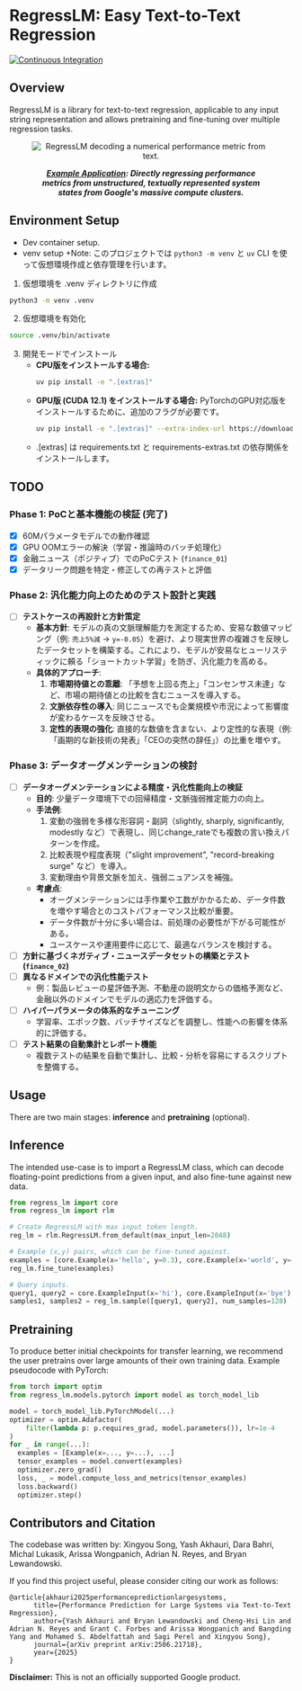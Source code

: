 # RegressLM: Easy Text-to-Text Regression
[![Continuous Integration](https://github.com/google-deepmind/regress-lm/actions/workflows/core_test.yml/badge.svg)](https://github.com/google-deepmind/regress-lm/actions?query=branch%3Amain)

## Overview
RegressLM is a library for text-to-text regression, applicable to any input
string representation and allows pretraining and fine-tuning over multiple
regression tasks.

<figure>
<p align="center" width=65%>
<img src="https://raw.githubusercontent.com/akhauriyash/figures_placeholder/refs/heads/main/teaser_rlm_compressed.gif" alt="RegressLM decoding a numerical performance metric from text."/>
  <br>
  <figcaption style="text-align: center;"><em><b><a href="https://arxiv.org/abs/2506.21718">Example Application</a>: Directly regressing performance metrics from unstructured, textually represented system states from Google's massive compute clusters.</b></em></figcaption>
</p>
</figure>

## Environment Setup
- Dev container setup.
- venv setup
+Note: このプロジェクトでは `python3 -m venv` と `uv` CLI を使って仮想環境作成と依存管理を行います。
1. 仮想環境を .venv ディレクトリに作成
```sh
python3 -m venv .venv
```
2. 仮想環境を有効化
```sh
source .venv/bin/activate
```
3. 開発モードでインストール
   - **CPU版をインストールする場合:**
     ```sh
     uv pip install -e ".[extras]"
     ```
   - **GPU版 (CUDA 12.1) をインストールする場合:**
     PyTorchのGPU対応版をインストールするために、追加のフラグが必要です。
     ```sh
     uv pip install -e ".[extras]" --extra-index-url https://download.pytorch.org/whl/cu121
     ```
   - .[extras] は requirements.txt と requirements-extras.txt の依存関係をインストールします。

## TODO

### Phase 1: PoCと基本機能の検証 (完了)
- [x] 60Mパラメータモデルでの動作確認
- [x] GPU OOMエラーの解決（学習・推論時のバッチ処理化）
- [x] 金融ニュース（ポジティブ）でのPoCテスト (`finance_01`)
- [x] データリーク問題を特定・修正しての再テストと評価

### Phase 2: 汎化能力向上のためのテスト設計と実践
- [ ] **テストケースの再設計と方針策定**
    - **基本方針**: モデルの真の文脈理解能力を測定するため、安易な数値マッピング（例: `売上5%減` -> `y=-0.05`）を避け、より現実世界の複雑さを反映したデータセットを構築する。これにより、モデルが安易なヒューリスティックに頼る「ショートカット学習」を防ぎ、汎化能力を高める。
    - **具体的アプローチ**:
        1.  **市場期待値との乖離**: 「予想を上回る売上」「コンセンサス未達」など、市場の期待値との比較を含むニュースを導入する。
        2.  **文脈依存性の導入**: 同じニュースでも企業規模や市況によって影響度が変わるケースを反映させる。
        3.  **定性的表現の強化**: 直接的な数値を含まない、より定性的な表現（例: 「画期的な新技術の発表」「CEOの突然の辞任」）の比重を増やす。

### Phase 3: データオーグメンテーションの検討
- [ ] **データオーグメンテーションによる精度・汎化性能向上の検証**
  - **目的**: 少量データ環境下での回帰精度・文脈強弱推定能力の向上。
  - **手法例**:
    1.  変動の強弱を多様な形容詞・副詞（slightly, sharply, significantly, modestly など）で表現し、同じchange_rateでも複数の言い換えパターンを作成。
    2.  比較表現や程度表現（"slight improvement", "record-breaking surge" など）を導入。
    3.  変動理由や背景文脈を加え、強弱ニュアンスを補強。
  - **考慮点**:
    - オーグメンテーションには手作業や工数がかかるため、データ件数を増やす場合とのコストパフォーマンス比較が重要。
    - データ件数が十分に多い場合は、前処理の必要性が下がる可能性がある。
    - ユースケースや運用要件に応じて、最適なバランスを検討する。
- [ ] **方針に基づくネガティブ・ニュースデータセットの構築とテスト (`finance_02`)**
- [ ] **異なるドメインでの汎化性能テスト**
    - 例：製品レビューの星評価予測、不動産の説明文からの価格予測など、金融以外のドメインでモデルの適応力を評価する。
- [ ] **ハイパーパラメータの体系的なチューニング**
    - 学習率、エポック数、バッチサイズなどを調整し、性能への影響を体系的に評価する。
- [ ] **テスト結果の自動集計とレポート機能**
    - 複数テストの結果を自動で集計し、比較・分析を容易にするスクリプトを整備する。


## Usage
There are two main stages: **inference** and **pretraining** (optional).

## Inference
The intended use-case is to import a RegressLM class, which can decode
floating-point predictions from a given input, and also fine-tune against new
data.

```python
from regress_lm import core
from regress_lm import rlm

# Create RegressLM with max input token length.
reg_lm = rlm.RegressLM.from_default(max_input_len=2048)

# Example (x,y) pairs, which can be fine-tuned against.
examples = [core.Example(x='hello', y=0.3), core.Example(x='world', y=-0.3)]
reg_lm.fine_tune(examples)

# Query inputs.
query1, query2 = core.ExampleInput(x='hi'), core.ExampleInput(x='bye')
samples1, samples2 = reg_lm.sample([query1, query2], num_samples=128)
```

## Pretraining
To produce better initial checkpoints for transfer learning, we recommend
the user pretrains over large amounts of their own training data. Example
pseudocode with PyTorch:

```python
from torch import optim
from regress_lm.models.pytorch import model as torch_model_lib

model = torch_model_lib.PyTorchModel(...)
optimizer = optim.Adafactor(
    filter(lambda p: p.requires_grad, model.parameters()), lr=1e-4
)
for _ in range(...):
  examples = [Example(x=..., y=...), ...]
  tensor_examples = model.convert(examples)
  optimizer.zero_grad()
  loss, _ = model.compute_loss_and_metrics(tensor_examples)
  loss.backward()
  optimizer.step()
```

## Contributors and Citation

The codebase was written by: Xingyou Song, Yash Akhauri, Dara Bahri, Michal
Lukasik, Arissa Wongpanich, Adrian N. Reyes, and Bryan Lewandowski.

If you find this project useful, please consider citing our work as follows:

```
@article{akhauri2025performancepredictionlargesystems,
      title={Performance Prediction for Large Systems via Text-to-Text Regression},
      author={Yash Akhauri and Bryan Lewandowski and Cheng-Hsi Lin and Adrian N. Reyes and Grant C. Forbes and Arissa Wongpanich and Bangding Yang and Mohamed S. Abdelfattah and Sagi Perel and Xingyou Song},
      journal={arXiv preprint arXiv:2506.21718},
      year={2025}
}
```

**Disclaimer:** This is not an officially supported Google product.